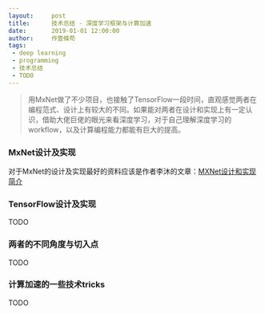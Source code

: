 ```yaml
---
layout:     post
title:      技术总结 - 深度学习框架与计算加速
date:       2019-01-01 12:00:00
author:     作壹條苟
tags:
 - deep learning
 - programming
 - 技术总结
 - TODO
---
```


> 用MxNet做了不少项目，也接触了TensorFlow一段时间，直观感觉两者在编程范式、设计上有较大的不同。如果能对两者在设计和实现上有一定认识，借助大佬巨佬的眼光来看深度学习，对于自己理解深度学习的workflow，以及计算编程能力都能有巨大的提高。

### MxNet设计及实现

对于MxNet的设计及实现最好的资料应该是作者李沐的文章：[MXNet设计和实现简介](https://mli.github.io/2015/12/03/mxnet-overview/)

### TensorFlow设计及实现

TODO

### 两者的不同角度与切入点

TODO

### 计算加速的一些技术tricks

TODO
